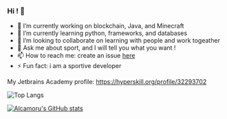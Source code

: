 ### Hi ! 👋

- 🔭 I’m currently working on blockchain, Java, and Minecraft
- 🌱 I’m currently learning python, frameworks, and databases
- 👯 I’m looking to collaborate on learning with people and work togeather
- 💬 Ask me about sport, and I will tell you what you want !
- 📫 How to reach me: create an issue [here](https://github.com/Alcamoru/Alcamoru/issues)
- ⚡ Fun fact: i am a sportive developer

My Jetbrains Academy profile: https://hyperskill.org/profile/32293702

![Top Langs](https://github-readme-stats.vercel.app/api/top-langs/?username=Alcamoru&layout=compact&show_icons=true&border_radius=10)

[![Alcamoru's GitHub stats](https://github-readme-stats.vercel.app/api?username=Alcamoru&show_icons=true&theme=dracula&include_all_commits=true&border_radius=10&bg_color=30,373737,373737,373737,FF6C4C&title_color=B9B9B9)](https://github.com/anuraghazra/github-readme-stats)

